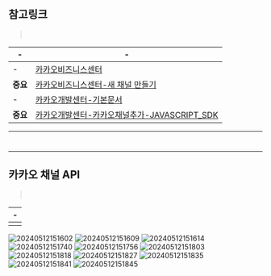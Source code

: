 





참고링크
---
> <br>

|-|-|
|-|-|
|-|[카카오비즈니스센터](https://business.kakao.com/)|
|**중요**|[카카오비즈니스센터-새 채널 만들기](https://center-pf.kakao.com/)|
|-|[카카오개발센터-기본문서](https://developers.kakao.com/product/kakaoTalkChannel)|
|**중요**|[카카오개발센터-카카오채널추가-JAVASCRIPT_SDK](https://developers.kakao.com/docs/latest/ko/kakaotalk-channel/js#add-channel)|



---
#
---

카카오 채널 API
---
> <br>

|-|
|-|
|<img src="" />|

![20240512151602](https://github.com/MY-ALL-LECTURE/SPRINGBOOT/assets/84259104/01d9b91e-6515-47a9-92f8-08cf0e5e11ce)
![20240512151609](https://github.com/MY-ALL-LECTURE/SPRINGBOOT/assets/84259104/b34e8b1b-4f84-4503-bba3-9ecc4b033bc1)
![20240512151614](https://github.com/MY-ALL-LECTURE/SPRINGBOOT/assets/84259104/bd720895-4351-4d90-915f-df5666a7e2db)
![20240512151740](https://github.com/MY-ALL-LECTURE/SPRINGBOOT/assets/84259104/c09214ac-026c-4a60-8b07-98e7c74a263b)
![20240512151756](https://github.com/MY-ALL-LECTURE/SPRINGBOOT/assets/84259104/018a01ba-d249-4c68-9be9-af5aecebf024)
![20240512151803](https://github.com/MY-ALL-LECTURE/SPRINGBOOT/assets/84259104/4ecc1044-3206-4e48-b70e-df63e67a35f6)
![20240512151818](https://github.com/MY-ALL-LECTURE/SPRINGBOOT/assets/84259104/eb4ca1c1-7c0d-4957-b849-c8e236487141)
![20240512151827](https://github.com/MY-ALL-LECTURE/SPRINGBOOT/assets/84259104/74f6b12d-3864-4b06-bba5-a78656419620)
![20240512151835](https://github.com/MY-ALL-LECTURE/SPRINGBOOT/assets/84259104/d86bba86-6726-43d6-898f-deb9fe3e5c10)
![20240512151841](https://github.com/MY-ALL-LECTURE/SPRINGBOOT/assets/84259104/3b16b182-d592-4445-8d78-b1131e842bc1)
![20240512151845](https://github.com/MY-ALL-LECTURE/SPRINGBOOT/assets/84259104/f0d0c3bd-fbc5-441e-9f3d-4409412e5bce)




